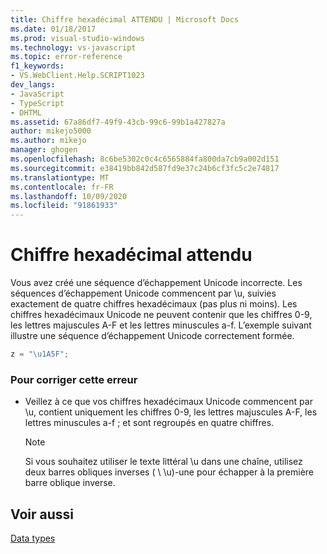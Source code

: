 ```yaml
---
title: Chiffre hexadécimal ATTENDU | Microsoft Docs
ms.date: 01/18/2017
ms.prod: visual-studio-windows
ms.technology: vs-javascript
ms.topic: error-reference
f1_keywords:
- VS.WebClient.Help.SCRIPT1023
dev_langs:
- JavaScript
- TypeScript
- DHTML
ms.assetid: 67a86df7-49f9-43cb-99c6-99b1a427827a
author: mikejo5000
ms.author: mikejo
manager: ghogen
ms.openlocfilehash: 8c6be5302c0c4c6565884fa800da7cb9a002d151
ms.sourcegitcommit: e38419bb842d587fd9e37c24b6cf3fc5c2e74817
ms.translationtype: MT
ms.contentlocale: fr-FR
ms.lasthandoff: 10/09/2020
ms.locfileid: "91861933"
---
```

# <a name="expected-hexadecimal-digit"></a>Chiffre hexadécimal attendu
Vous avez créé une séquence d’échappement Unicode incorrecte. Les séquences d’échappement Unicode commencent par \u, suivies exactement de quatre chiffres hexadécimaux (pas plus ni moins). Les chiffres hexadécimaux Unicode ne peuvent contenir que les chiffres 0-9, les lettres majuscules A-F et les lettres minuscules a-f. L’exemple suivant illustre une séquence d’échappement Unicode correctement formée.  
  
```JavaScript  
z = "\u1A5F";  
```  
  
### <a name="to-correct-this-error"></a>Pour corriger cette erreur  
  
- Veillez à ce que vos chiffres hexadécimaux Unicode commencent par \u, contient uniquement les chiffres 0-9, les lettres majuscules A-F, les lettres minuscules a-f ; et sont regroupés en quatre chiffres.  
  
    > [!NOTE]
    > Si vous souhaitez utiliser le texte littéral \u dans une chaîne, utilisez deux barres obliques inverses ( \\ \u)-une pour échapper à la première barre oblique inverse.  
  
## <a name="see-also"></a>Voir aussi  
 [Data types](https://developer.mozilla.org/docs/Web/JavaScript/Data_structures)